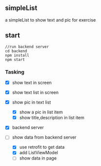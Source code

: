## simpleList
a simpleList to show text and pic for exercise

## start
```
//run backend server
cd backend
npm install
npm start
```

### Tasking
- [x] show text in screen
- [x] show text list in screen
- [x] show pic in text list
  - [x] show a pic in list item
  - [x] show title,description in list item
  
- [x] backend server

- [ ] show data from backend server
  - [x] use retrofit to get data
  - [x] add ListViewModel
  - [ ] show data in page